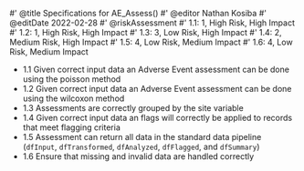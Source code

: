 #' @title Specifications for AE_Assess()
#' @editor Nathan Kosiba
#' @editDate 2022-02-28
#' @riskAssessment
#' 1.1: 1, High Risk, High Impact
#' 1.2: 1, High Risk, High Impact
#' 1.3: 3, Low Risk, High Impact
#' 1.4: 2, Medium Risk, High Impact
#' 1.5: 4, Low Risk, Medium Impact
#' 1.6: 4, Low Risk, Medium Impact

+ 1.1 Given correct input data an Adverse Event assessment can be done using 
the poisson method
+ 1.2 Given correct input data an Adverse Event assessment can be done using 
the wilcoxon method
+ 1.3 Assessments are correctly grouped by the site variable
+ 1.4 Given correct input data an flags will correctly be applied to records that 
meet flagging criteria
+ 1.5 Assessment can return all data in the standard data pipeline
(`dfInput`, `dfTransformed`, `dfAnalyzed`, `dfFlagged`, and `dfSummary`)
+ 1.6 Ensure that missing and invalid data are handled correctly
